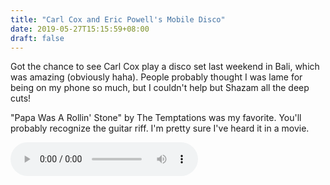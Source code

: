 ```yaml
---
title: "Carl Cox and Eric Powell's Mobile Disco"
date: 2019-05-27T15:15:59+08:00
draft: false
---
```

Got the chance to see Carl Cox play a disco set last weekend in Bali, which was amazing (obviously haha). People probably thought I was lame for being on my phone so much, but I couldn't help but Shazam all the deep cuts!

"Papa Was A Rollin' Stone" by The Temptations was my favorite. You'll probably recognize the guitar riff. I'm pretty sure I've heard it in a movie.

<audio
  controls
  src="https://www.computerhope.com/jargon/m/example.mp3">
  Your browser doesn't support HTML5 audio. Here is a <a href="mixes.headphonecommute.com/Headphone_Commute_-_Brian_Megamix.mp3">link to the audio</a> instead.
</audio>

